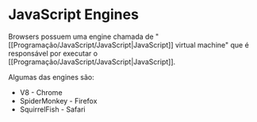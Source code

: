 # JavaScript Engines

Browsers possuem uma engine chamada de "[[Programação/JavaScript/JavaScript|JavaScript]] virtual machine" que é responsável por executar o [[Programação/JavaScript/JavaScript|JavaScript]].

Algumas das engines são:
- V8 - Chrome
- SpiderMonkey - Firefox
- SquirrelFish - Safari